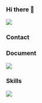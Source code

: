 ### Hi there 👋
<img src="https://capsule-render.vercel.app/api?type=Venom&color=auto&height=300&section=header&text=JiHoon&%20render&fontSize=90" />

### Contact


### Document
<a href="https://www.notion.so/FrontEnd-Developer-e06ae84f8ae94b83bee9e457dc557466" target="_blank"><img src="https://img.shields.io/badge/Notion-ffffff?style=for-the-badge&logo=Notion&logoColor=000000"/></a>

### Skills
<img src="https://img.shields.io/badge/logo-javascript-blue?logo=javascript&logoColor=white"/>
